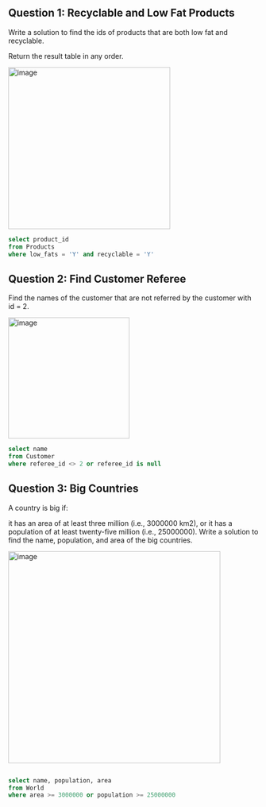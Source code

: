 
## Question 1: Recyclable and Low Fat Products

Write a solution to find the ids of products that are both low fat and recyclable.

Return the result table in any order.

<img width="326" alt="image" src="https://github.com/Masoumeh89/My-LeetCode-/assets/74910834/1835aaac-dbdc-4538-93b3-a32364cc9675">


```sql
select product_id 
from Products
where low_fats = 'Y' and recyclable = 'Y'
```



## Question 2: Find Customer Referee

Find the names of the customer that are not referred by the customer with id = 2.

<img width="244" alt="image" src="https://github.com/Masoumeh89/My-LeetCode-/assets/74910834/f7c78458-2b47-45ee-bab8-9476638d5b9f">

```sql
select name
from Customer
where referee_id <> 2 or referee_id is null

```

## Question 3: Big Countries

A country is big if:

it has an area of at least three million (i.e., 3000000 km2), or
it has a population of at least twenty-five million (i.e., 25000000).
Write a solution to find the name, population, and area of the big countries.

<img width="427" alt="image" src="https://github.com/Masoumeh89/My-LeetCode-/assets/74910834/9f9814d3-1e88-447f-9488-8e69c4e8465d">

```sql

select name, population, area
from World
where area >= 3000000 or population >= 25000000


```








